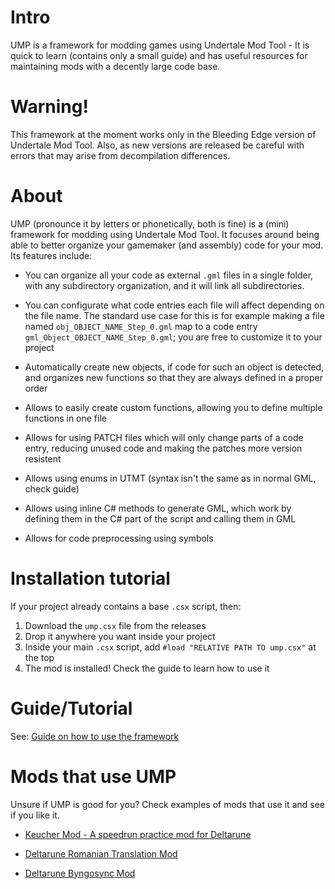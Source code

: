 # Intro

UMP is a framework for modding games using Undertale Mod Tool - It is quick to learn (contains only a small guide) and has useful resources for maintaining mods with a decently large code base.

# Warning!

This framework at the moment works only in the Bleeding Edge version of Undertale Mod Tool. Also, as new versions are released be careful with errors that may arise from decompilation differences.

# About

UMP (pronounce it by letters or phonetically, both is fine) is a (mini) framework for modding using Undertale Mod Tool.
It focuses around being able to better organize your gamemaker (and assembly) code for your mod. Its features include:

* You can organize all your code as external `.gml` files in a single folder, with any subdirectory organization, and it will link all subdirectories.

* You can configurate what code entries each file will affect depending on the file name. The standard use case for this is
for example making a file named `obj_OBJECT_NAME_Step_0.gml` map to a code entry `gml_Object_OBJECT_NAME_Step_0.gml`; you are free to customize it to your project

* Automatically create new objects, if code for such an object is detected, and organizes new functions so that they are always defined in a proper order

* Allows to easily create custom functions, allowing you to define multiple functions in one file

* Allows for using PATCH files which will only change parts of a code entry, reducing unused code and making the patches more version resistent

* Allows using enums in UTMT (syntax isn't the same as in normal GML, check guide)

* Allows using inline C# methods to generate GML, which work by defining them in the C# part of the script and calling them in GML

* Allows for code preprocessing using symbols

# Installation tutorial

If your project already contains a base `.csx` script, then:

1. Download the `ump.csx` file from the releases
2. Drop it anywhere you want inside your project
3. Inside your main `.csx` script, add `#load "RELATIVE PATH TO ump.csx"` at the top
4. The mod is installed! Check the guide to learn how to use it

# Guide/Tutorial

See: [Guide on how to use the framework](https://github.com/nhaar/UMP/blob/main/guide/guide.md)

# Mods that use UMP

Unsure if UMP is good for you? Check examples of mods that use it and see if you like it.

* [Keucher Mod - A speedrun practice mod for Deltarune](https://github.com/nhaar/keucher-mod)

* [Deltarune Romanian Translation Mod](https://github.com/ners-xd/DELTARUNE-RO)

* [Deltarune Byngosync Mod](https://github.com/ners-xd/deltarune-bingosync)

